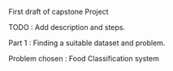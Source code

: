 First draft of capstone Project


TODO : Add description and steps.


Part 1 : Finding a suitable dataset and problem.


Problem chosen : Food Classification system